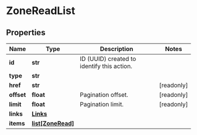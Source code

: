 # ZoneReadList

## Properties
| Name | Type | Description | Notes |
| ------------ | ------------- | ------------- | ------------- |
| **id** | **str** | ID (UUID) created to identify this action. |  |
| **type** | **str** |  |  |
| **href** | **str** |  | [readonly]  |
| **offset** | **float** | Pagination offset. | [readonly]  |
| **limit** | **float** | Pagination limit. | [readonly]  |
| **links** | [**Links**](Links.md) |  |  |
| **items** | [**list[ZoneRead]**](ZoneRead.md) |  |  |


